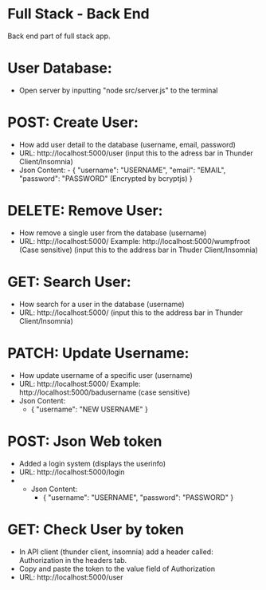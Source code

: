 # Full Stack - Back End

 Back end part of full stack app.

# User Database:

- Open server by inputting "node src/server.js" to the terminal

# POST: Create User:

- How add user detail to the database (username, email, password)
- URL: http://localhost:5000/user (input this to the adress bar in Thunder Client/Insomnia)
- Json Content: 
       - {
        "username": "USERNAME",
        "email": "EMAIL",
        "password": "PASSWORD" (Encrypted by bcryptjs)
       }

# DELETE: Remove User:

- How remove a single user from the database (username)
- URL: http://localhost:5000/<username>  Example:  http://localhost:5000/wumpfroot  (Case sensitive)
  (input this to the address bar in Thuder Client/Insomnia)

# GET: Search User:

- How search for a user in the database (username)
- URL: http://localhost:5000/<username> (input this to the address bar in Thunder Client/Insomnia)

# PATCH: Update Username:

- How update username of a specific user (username)
- URL: http://localhost:5000/<old username> Example: http://localhost:5000/badusername (case sensitive)
- Json Content:
     - {
       "username": "NEW USERNAME"
     }

# POST: Json Web token

- Added a login system (displays the userinfo)
- URL: http://localhost:5000/login
- - Json Content:
     - {
       "username": "USERNAME",
       "password": "PASSWORD"
     }

# GET: Check User by token

- In API client (thunder client, insomnia) add a header called: Authorization in the headers tab.
- Copy and paste the token to the value field of Authorization 
- URL: http://localhost:5000/user




